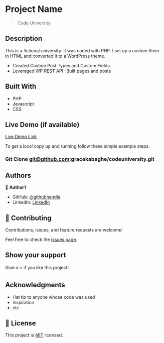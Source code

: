 # Project Name

> Code University

## Description

This is a fictional university. It was coded with PHP. I set up a custom them in HTML and converted it to a WordPress theme. 
- Created Custom Post Types and Custom Fields.
- Leveraged WP REST API
-Built pages and posts

## Built With

- PHP
- Javascript
- CSS

## Live Demo (if available)

[Live Demo Link](https://thecoderprojects.com)


To get a local copy up and running follow these simple example steps.

### Git Clone git@github.com:gracekabaghe/codeuniversity.git


## Authors

👤 **Author1**

- GitHub: [@githubhandle](https://github.com/gracekabaghe)
- LinkedIn: [LinkedIn](https://linkedin.com/in/grace-kabaghe)


## 🤝 Contributing

Contributions, issues, and feature requests are welcome!

Feel free to check the [issues page](../../issues/).

## Show your support

Give a ⭐️ if you like this project!

## Acknowledgments

- Hat tip to anyone whose code was used
- Inspiration
- etc

## 📝 License

This project is [MIT](./MIT.md) licensed.

